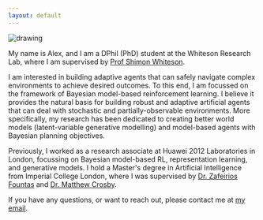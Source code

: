 ```yaml
---
layout: default
---
```


<img src="/assets/img/alex_zakharov.png" alt="drawing" class="portrait"/>

My name is Alex, and I am a DPhil (PhD) student at the Whiteson Research Lab, where I am supervised by [Prof Shimon Whiteson](https://www.cs.ox.ac.uk/people/shimon.whiteson/).

I am interested in building adaptive agents that can safely navigate complex environments to achieve desired outcomes. To this end, I am focussed on the framework of Bayesian model-based reinforcement learning. I believe it provides the natural basis for building robust and adaptive artificial agents that can deal with stochastic and partially-observable environments. More specifically, my research has been dedicated to creating better world models (latent-variable generative modelling) and model-based agents with Bayesian planning objectives. 

Previously, I worked as a research associate at Huawei 2012 Laboratories in London, focussing on Bayesian model-based RL, representation learning, and generative models. I hold a Master's degree in Artificial Intelligence from Imperial College London, where I was supervised by [Dr. Zafeirios Fountas](http://www.zfountas.com) and [Dr. Matthew Crosby](https://scholar.google.com/citations?user=TjfMUmkAAAAJ&hl=en).

If you have any questions, or want to reach out, please contact me at [my email](mailto:alexey.zakharov@cs.ox.ac.uk).
